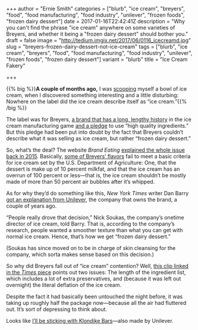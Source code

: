 +++
author = "Ernie Smith"
categories = ["blurb", "ice cream", "breyers", "food", "food manufacturing", "food industry", "unilever", "frozen foods", "frozen dairy dessert"]
date = 2017-01-16T22:42:41Z
description = "Why you can't find the phrase \"ice cream\" anywhere on some varieties of Breyers, and whether it being a \"frozen dairy dessert\" should bother you."
draft = false
image = "http://tedium.imgix.net/2017/06/0116_icecreamd.jpg"
slug = "breyers-frozen-dairy-dessert-not-ice-cream"
tags = ["blurb", "ice cream", "breyers", "food", "food manufacturing", "food industry", "unilever", "frozen foods", "frozen dairy dessert"]
variant = "blurb"
title = "Ice Cream Fakery"

+++

{{% big %}}**A couple of months ago,** I was [scooping](http://amzn.to/2js0tws) myself a bowl of ice cream, when I discovered something interesting and a little disturbing: Nowhere on the label did the ice cream describe itself as “ice cream.”{{% /big %}}

The label was for Breyers, [a brand that has a long, lengthy history](http://www.breyers.com/home/about) in the ice cream manufacturing game [and a pledge](http://promo.breyers.com/pledge/) to use “high quality ingredients.” But this pledge had been put into doubt by the fact that Breyers couldn’t describe what it was selling as ice cream, but rather “frozen dairy dessert.”

So, what’s the deal? The website *Brand Eating* [explained the whole issue back in 2015](http://www.brandeating.com/2015/07/explaining-why-some-ice-cream-is-frozen-dairy-dessert.html). Basically, [some of Breyers’ flavors](http://amzn.to/2iEwCjh) fail to meet a basic criteria for ice cream set by the U.S. Department of Agriculture: One, that the dessert is make up of 10 percent milkfat, and that the ice cream has an overrun of 100 percent or less—that is, the ice cream shouldn’t be mostly made of more than 50 percent air bubbles after it’s whipped.

As for why they’d do something like this, *New York Times* writer Dan Barry [got an explanation from Unilever](http://www.nytimes.com/2013/04/17/dining/remembering-when-breyers-ice-cream-was-you-know-ice-cream.html), the company that owns the brand, a couple of years ago.

“People really drove that decision,” Nick Soukas, the company’s onetime director of ice cream, told Barry. That is, according to the company’s research, people wanted a smoother texture than what you can get with normal ice cream. Hence, that’s how we get “frozen dairy dessert.”

(Soukas has since moved on to be in charge of skin cleansing for the company, which sorta makes sense based on this decision.) 

So why did Breyers fall out of “ice cream” contention? Well, [this clip linked in the *Times* piece](https://www.youtube.com/watch?v=HJIhJ-SblNs) points out two issues: The length of the ingredient list, which includes a lot of extra preservatives, and (because it was left out overnight) the literal deflation of the ice cream.

Despite the fact it had basically been untouched the night before, it was taking up roughly half the package now—because all the air had fluttered out. It’s sort of depressing to think about.

Looks like [I’ll be sticking with Klondike Bars](http://tedium.co/2015/12/29/klondike-bar-trademark-lawsuit-history/)—also made by Unilever.